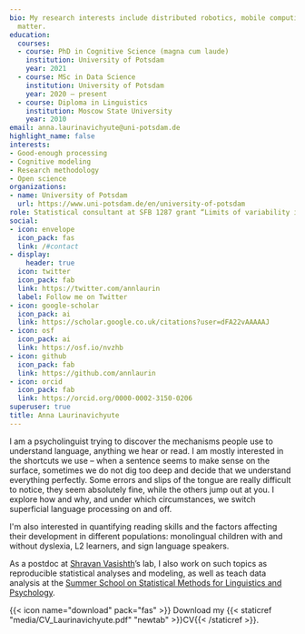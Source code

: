 ```yaml
---
bio: My research interests include distributed robotics, mobile computing and programmable
  matter.
education:
  courses:
  - course: PhD in Cognitive Science (magna cum laude)
    institution: University of Potsdam
    year: 2021 
  - course: MSc in Data Science
    institution: University of Potsdam
    year: 2020 – present
  - course: Diploma in Linguistics
    institution: Moscow State University
    year: 2010
email: anna.laurinavichyute@uni-potsdam.de
highlight_name: false
interests:
- Good-enough processing
- Cognitive modeling
- Research methodology
- Open science
organizations:
- name: University of Potsdam
  url: https://www.uni-potsdam.de/en/university-of-potsdam
role: Statistical consultant at SFB 1287 grant “Limits of variability in language”
social:
- icon: envelope
  icon_pack: fas
  link: /#contact
- display:
    header: true
  icon: twitter
  icon_pack: fab
  link: https://twitter.com/annlaurin
  label: Follow me on Twitter
- icon: google-scholar
  icon_pack: ai
  link: https://scholar.google.co.uk/citations?user=dFA22vAAAAAJ
- icon: osf
  icon_pack: ai
  link: https://osf.io/nvzhb
- icon: github
  icon_pack: fab
  link: https://github.com/annlaurin
- icon: orcid
  icon_pack: fab
  link: https://orcid.org/0000-0002-3150-0206
superuser: true
title: Anna Laurinavichyute
---
```


I am a psycholinguist trying to discover the mechanisms people use to understand language, anything we hear or read. I am mostly interested in the shortcuts we use – when a sentence seems to make sense on the surface, sometimes we do not dig too deep and decide that we understand everything perfectly. Some errors and slips of the tongue are really difficult to notice, they seem absolutely fine, while the others jump out at you. I explore how and why, and under which circumstances, we switch superficial language processing on and off.

I'm also interested in quantifying reading skills and the factors affecting their development in different populations: monolingual children with and without dyslexia, L2 learners, and sign language speakers.

As a postdoc at [Shravan Vasishth](https://vasishth.github.io/)’s lab, I also work on such topics as reproducible statistical analyses and modeling, as well as teach data analysis at the [Summer School on Statistical Methods for Linguistics and Psychology](https://vasishth.github.io/smlp2021/).

{{< icon name="download" pack="fas" >}} Download my {{< staticref "media/CV_Laurinavichyute.pdf" "newtab" >}}CV{{< /staticref >}}.
